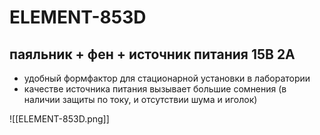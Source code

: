 # ELEMENT-853D
## паяльник + фен + источник питания 15В 2А

- удобный формфактор для стационарной установки в лаборатории
- качестве источника питания вызывает большие сомнения (в наличии защиты по току, и отсутствии шума и иголок)

![[ELEMENT-853D.png]]

